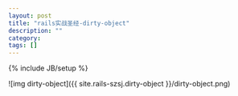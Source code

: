 ```yaml
---
layout: post
title: "rails实战圣经-dirty-object"
description: ""
category: 
tags: []
---
```

{% include JB/setup %}

![img dirty-object]({{ site.rails-szsj.dirty-object }}/dirty-object.png)

